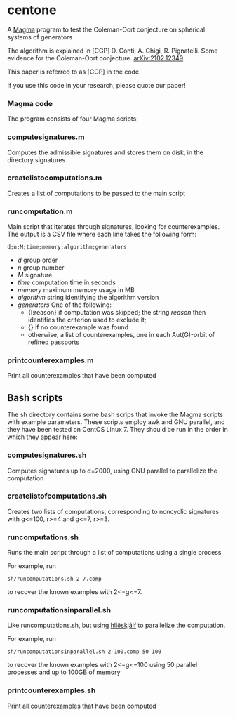 # centone
A [Magma](http://magma.maths.usyd.edu.au/magma/) program to test the Coleman-Oort conjecture on spherical systems of generators

The algorithm is explained in
[CGP] D. Conti, A. Ghigi, R. Pignatelli. Some evidence for the Coleman-Oort conjecture. [arXiv:2102.12349](http://arxiv.org/abs/2102.12349)

This paper is referred to as [CGP] in the code.

If you use this code in your research, please quote our paper!

### Magma code
The program consists of four Magma scripts:

### computesignatures.m
Computes the admissible signatures and stores them on disk, in the directory signatures

### createlistocomputations.m
Creates a list of computations to be passed to the main script

### runcomputation.m
Main script that iterates through signatures, looking for counterexamples. The output is a CSV file where each line takes the following form:

	d;n;M;time;memory;algorithm;generators

* _d_ group order
* _n_ group number
* _M_ signature
* _time_ computation time in seconds
* _memory_ maximum memory usage in MB
* _algorithm_ string identifying the algorithm version
* _generators_ One of the following:
    * {I:reason} if computation was skipped; the string _reason_ then identifies the criterion used to exclude it;
    * {} if no counterexample was found
    * otherwise, a list of counterexamples, one in each Aut(G)-orbit of refined passports

### printcounterexamples.m
Print all counterexamples that have been computed

## Bash scripts
The sh directory contains some bash scrips that invoke the Magma scripts with example parameters. These scripts employ awk and GNU parallel, and they have been tested on CentOS Linux 7. They should be run in the order in which they appear here:

###	computesignatures.sh
Computes signatures up to d=2000, using GNU parallel to parallelize the computation

### createlistofcomputations.sh
Creates two lists of computations, corresponding to noncyclic signatures with g<=100, r>=4 and g<=7, r>=3.

### runcomputations.sh
Runs the main script through a list of computations using a single process

For example, run 

	sh/runcomputations.sh 2-7.comp 
	
to recover the known examples with 2<=g<=7.

### runcomputationsinparallel.sh

Like runcomputations.sh, but using [hliðskjálf](https://github.com/diego-conti/hlidskjalf) to parallelize the computation.

For example, run 

	sh/runcomputationsinparallel.sh 2-100.comp 50 100

to recover the known examples with 2<=g<=100 using 50 parallel processes and up to 100GB of memory

### printcounterexamples.sh
Print all counterexamples that have been computed
